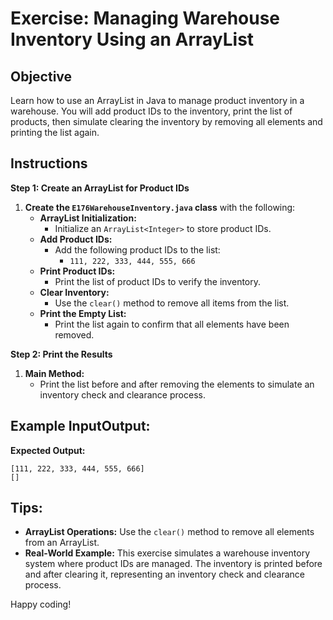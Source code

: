 # Exercise: Managing Warehouse Inventory Using an ArrayList

## Objective
Learn how to use an ArrayList in Java to manage product inventory in a warehouse. You will add product IDs to the inventory, print the list of products, then simulate clearing the inventory by removing all elements and printing the list again.

## Instructions

**Step 1: Create an ArrayList for Product IDs**

1. **Create the `E176WarehouseInventory.java` class** with the following:
    - **ArrayList Initialization:**
        - Initialize an `ArrayList<Integer>` to store product IDs.
    - **Add Product IDs:**
        - Add the following product IDs to the list:
            - `111, 222, 333, 444, 555, 666`
    - **Print Product IDs:**
        - Print the list of product IDs to verify the inventory.
    - **Clear Inventory:**
        - Use the `clear()` method to remove all items from the list.
    - **Print the Empty List:**
        - Print the list again to confirm that all elements have been removed.

**Step 2: Print the Results**

1. **Main Method:**
    - Print the list before and after removing the elements to simulate an inventory check and clearance process.

## Example InputOutput:

**Expected Output:**

```plaintext
[111, 222, 333, 444, 555, 666]
[]
```

## Tips:

- **ArrayList Operations:** Use the `clear()` method to remove all elements from an ArrayList.
- **Real-World Example:** This exercise simulates a warehouse inventory system where product IDs are managed. The inventory is printed before and after clearing it, representing an inventory check and clearance process.

Happy coding!
